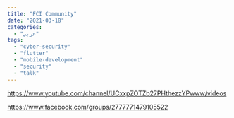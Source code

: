 ```yaml
---
title: "FCI Community"
date: "2021-03-18"
categories:
  - "عربي"
tags:
  - "cyber-security"
  - "flutter"
  - "mobile-development"
  - "security"
  - "talk"
---
```


https://www.youtube.com/channel/UCxxpZOTZb27PHthezzYPwww/videos

https://www.facebook.com/groups/2777771479105522
